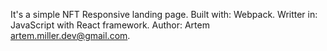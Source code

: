 It's a simple NFT Responsive landing page.
Built with: Webpack.
Writter in: JavaScript with React framework.
Author: Artem <artem.miller.dev@gmail.com>.